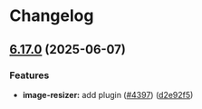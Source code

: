 # Changelog

## [6.17.0](https://github.com/danielsogl/awesome-cordova-plugins/compare/image-resizer-v6.16.0...image-resizer-v6.17.0) (2025-06-07)


### Features

* **image-resizer:** add plugin ([#4397](https://github.com/danielsogl/awesome-cordova-plugins/issues/4397)) ([d2e92f5](https://github.com/danielsogl/awesome-cordova-plugins/commit/d2e92f558972d62e6061494bee3562c70dfe7de1))
